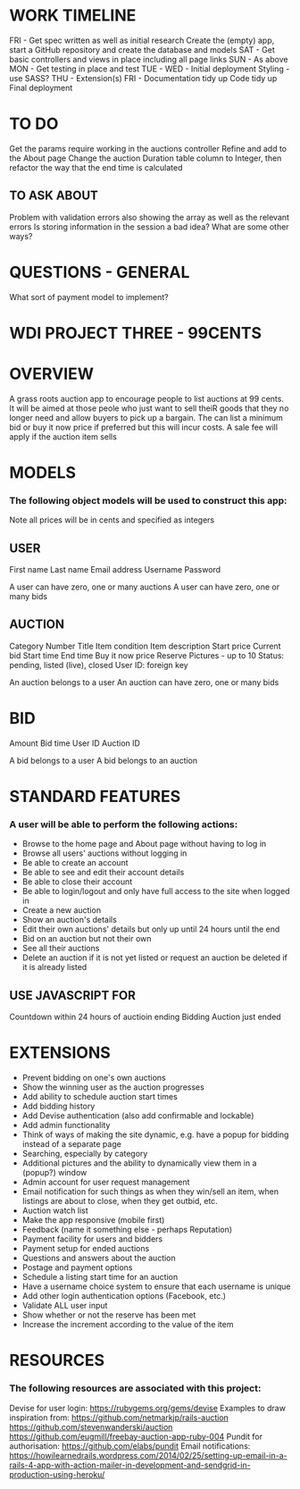 WORK TIMELINE
=============
FRI - Get spec written as well as initial research
			Create the (empty) app, start a GitHub repository and create the database and models
SAT - Get basic controllers and views in place including all page links
SUN - As above
MON - Get testing in place and test
TUE - 
WED - Initial deployment
			Styling - use SASS?
THU - Extension(s)
FRI - Documentation tidy up
			Code tidy up
			Final deployment

TO DO
=====
Get the params require working in the auctions controller
Refine and add to the About page
Change the auction Duration table column to Integer, then refactor the way that the end time is calculated

TO ASK ABOUT
------------
Problem with validation errors also showing the array as well as the relevant errors
Is storing information in the session a bad idea? What are some other ways?

QUESTIONS - GENERAL
===================
What sort of payment model to implement?

WDI PROJECT THREE - 99CENTS
===========================

OVERVIEW
========

A grass roots auction app to encourage people to list auctions at 99 cents. It will be aimed at those peole who just want to sell theiR goods that they no longer need and allow buyers to pick up a bargain. The can list a minimum bid or buy it now price if preferred but this will incur costs. A sale fee will apply if the auction item sells

MODELS
======

### The following object models will be used to construct this app:
Note all prices will be in cents and specified as integers

USER
----
First name
Last name
Email address
Username
Password

A user can have zero, one or many auctions
A user can have zero, one or many bids

AUCTION
-------
Category
Number
Title
Item condition
Item description
Start price
Current bid
Start time
End time
Buy it now price
Reserve
Pictures - up to 10
Status: pending, listed (live), closed
User ID: foreign key

An auction belongs to a user
An auction can have zero, one or many bids

BID
===
Amount
Bid time
User ID
Auction ID

A bid belongs to a user
A bid belongs to an auction

STANDARD FEATURES
=================

### A user will be able to perform the following actions:

* Browse to the home page and About page without having to log in
* Browse all users' auctions without logging in
* Be able to create an account
* Be able to see and edit their account details
* Be able to close their account
* Be able to login/logout and only have full access to the site when logged in
* Create a new auction
* Show an auction's details
* Edit their own auctions' details but only up until 24 hours until the end
* Bid on an auction but not their own
* See all their auctions
* Delete an auction if it is not yet listed or request an auction be deleted if it is already listed

USE JAVASCRIPT FOR
------------------
Countdown within 24 hours of auctioin ending
Bidding
Auction just ended

EXTENSIONS
==========
* Prevent bidding on one's own auctions
* Show the winning user as the auction progresses
* Add ability to schedule auction start times
* Add bidding history
* Add Devise authentication (also add confirmable and lockable)
* Add admin functionality
* Think of ways of making the site dynamic, e.g. have a popup for bidding instead of a separate page
* Searching, especially by category
* Additional pictures and the ability to dynamically view them in a (popup?) window
* Admin account for user request management
* Email notification for such things as when they win/sell an item, when listings are about to close, when they get outbid, etc.
* Auction watch list
* Make the app responsive (mobile first)
* Feedback (name it something else - perhaps Reputation)
* Payment facility for users and bidders
* Payment setup for ended auctions
* Questions and answers about the auction
* Postage and payment options
* Schedule a listing start time for an auction
* Have a username choice system to ensure that each username is unique
* Add other login authentication options (Facebook, etc.)
* Validate ALL user input
* Show whether or not the reserve has been met
* Increase the increment according to the value of the item

RESOURCES
=========

### The following resources are associated with this project:

Devise for user login: https://rubygems.org/gems/devise
Examples to draw inspiration from:
		https://github.com/netmarkjp/rails-auction
		https://github.com/stevenwanderski/auction
    https://github.com/eugmill/freebay-auction-app-ruby-004
Pundit for authorisation: https://github.com/elabs/pundit
Email notifications: https://howilearnedrails.wordpress.com/2014/02/25/setting-up-email-in-a-rails-4-app-with-action-mailer-in-development-and-sendgrid-in-production-using-heroku/
